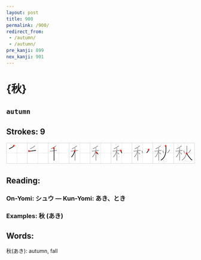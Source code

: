 ```yaml
---
layout: post
title: 900
permalink: /900/
redirect_from:
 - /autumn/
 - /autumn/
pre_kanji: 899
nex_kanji: 901
---
```


# {秋}

## `autumn`

## Strokes: 9

<div class="stroke"><img src="../images/E7A78B.png" /></div>

## Reading:

### On-Yomi: シュウ &mdash; Kun-Yomi: あき、とき

### Examples: 秋 (あき)

## Words:

秋(あき): autumn, fall
